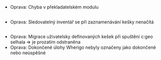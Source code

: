 ##
- Oprava: Chyba v překladatelském modulu

##
- Oprava: Sledovatelný inventář se při zaznamenávání kešky nenačítá

##
- Oprava: Migrace uživatelsky definovaných kešek při spuštění c:geo selhala => je prozatím odstraněna
- Oprava: Dokončené úlohy Wherigo nebyly označeny jako dokončené nebo neúspěšné

